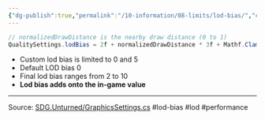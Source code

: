 ```yaml
---
{"dg-publish":true,"permalink":"/10-information/08-limits/lod-bias/","created":"2024-04-06T15:59:08.964+07:00","updated":"2024-04-10T13:47:02.162+07:00"}
---
```


```csharp
// normalizedDrawDistance is the nearby draw distance (0 to 1)
QualitySettings.lodBias = 2f + normalizedDrawDistance * 3f + Mathf.Clamp(Provider.preferenceData.Graphics.LOD_Bias, 0f, 5f);
```
* Custom lod bias is limited to 0 and 5
* Default LOD bias 0
* Final lod bias ranges from 2 to 10
* **Lod bias adds onto the in-game value**
---
Source: [SDG.Unturned/GraphicsSettings.cs](https://raw.githubusercontent.com/Unturned-Datamining/Unturned-Datamining/4559b157f74267d2921f195444d13de7de4febe7/Assembly-CSharp/SDG.Unturned/GraphicsSettings.cs) 
#lod-bias #lod #performance